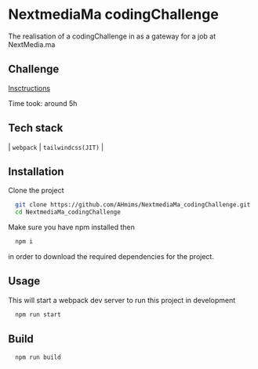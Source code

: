 
# NextmediaMa codingChallenge

The realisation of a codingChallenge in as a gateway for a job at NextMedia.ma


## Challenge

[Insctructions](https://github.com/NextmediaMa/coding-challenges/blob/master/Front-end%20Developer%20-%20%20UI%20Integration/README.md)

Time took: around 5h
## Tech stack

| `webpack` | `tailwindcss(JIT)` |

  
## Installation 

Clone the project

```bash 
  git clone https://github.com/AHmims/NextmediaMa_codingChallenge.git
  cd NextmediaMa_codingChallenge
```

Make sure you have npm installed then

```bash 
  npm i
```
in order to download the required dependencies for the project.
    
## Usage

This will start a webpack dev server to run this project in development

```bash
  npm run start
```

## Build

```bash
  npm run build
```
  